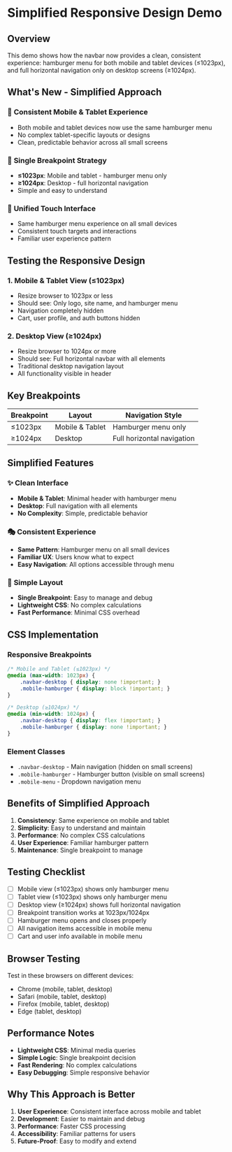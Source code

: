 # Simplified Responsive Design Demo

## Overview
This demo shows how the navbar now provides a clean, consistent experience: hamburger menu for both mobile and tablet devices (≤1023px), and full horizontal navigation only on desktop screens (≥1024px).

## What's New - Simplified Approach

### 🎯 **Consistent Mobile & Tablet Experience**
- Both mobile and tablet devices now use the same hamburger menu
- No complex tablet-specific layouts or designs
- Clean, predictable behavior across all small screens

### 🎨 **Single Breakpoint Strategy**
- **≤1023px**: Mobile and tablet - hamburger menu only
- **≥1024px**: Desktop - full horizontal navigation
- Simple and easy to understand

### 📱 **Unified Touch Interface**
- Same hamburger menu experience on all small devices
- Consistent touch targets and interactions
- Familiar user experience pattern

## Testing the Responsive Design

### 1. **Mobile & Tablet View (≤1023px)**
- Resize browser to 1023px or less
- Should see: Only logo, site name, and hamburger menu
- Navigation completely hidden
- Cart, user profile, and auth buttons hidden

### 2. **Desktop View (≥1024px)**
- Resize browser to 1024px or more
- Should see: Full horizontal navbar with all elements
- Traditional desktop navigation layout
- All functionality visible in header

## Key Breakpoints

| Breakpoint | Layout | Navigation Style |
|------------|--------|------------------|
| ≤1023px   | Mobile & Tablet | Hamburger menu only |
| ≥1024px   | Desktop | Full horizontal navigation |

## Simplified Features

### ✨ **Clean Interface**
- **Mobile & Tablet**: Minimal header with hamburger menu
- **Desktop**: Full navigation with all elements
- **No Complexity**: Simple, predictable behavior

### 🎭 **Consistent Experience**
- **Same Pattern**: Hamburger menu on all small devices
- **Familiar UX**: Users know what to expect
- **Easy Navigation**: All options accessible through menu

### 📐 **Simple Layout**
- **Single Breakpoint**: Easy to manage and debug
- **Lightweight CSS**: No complex calculations
- **Fast Performance**: Minimal CSS overhead

## CSS Implementation

### **Responsive Breakpoints**
```css
/* Mobile and Tablet (≤1023px) */
@media (max-width: 1023px) {
    .navbar-desktop { display: none !important; }
    .mobile-hamburger { display: block !important; }
}

/* Desktop (≥1024px) */
@media (min-width: 1024px) {
    .navbar-desktop { display: flex !important; }
    .mobile-hamburger { display: none !important; }
}
```

### **Element Classes**
- `.navbar-desktop` - Main navigation (hidden on small screens)
- `.mobile-hamburger` - Hamburger button (visible on small screens)
- `.mobile-menu` - Dropdown navigation menu

## Benefits of Simplified Approach

1. **Consistency**: Same experience on mobile and tablet
2. **Simplicity**: Easy to understand and maintain
3. **Performance**: No complex CSS calculations
4. **User Experience**: Familiar hamburger pattern
5. **Maintenance**: Single breakpoint to manage

## Testing Checklist

- [ ] Mobile view (≤1023px) shows only hamburger menu
- [ ] Tablet view (≤1023px) shows only hamburger menu
- [ ] Desktop view (≥1024px) shows full horizontal navigation
- [ ] Breakpoint transition works at 1023px/1024px
- [ ] Hamburger menu opens and closes properly
- [ ] All navigation items accessible in mobile menu
- [ ] Cart and user info available in mobile menu

## Browser Testing

Test in these browsers on different devices:
- Chrome (mobile, tablet, desktop)
- Safari (mobile, tablet, desktop)
- Firefox (mobile, tablet, desktop)
- Edge (tablet, desktop)

## Performance Notes

- **Lightweight CSS**: Minimal media queries
- **Simple Logic**: Single breakpoint decision
- **Fast Rendering**: No complex calculations
- **Easy Debugging**: Simple responsive behavior

## Why This Approach is Better

1. **User Experience**: Consistent interface across mobile and tablet
2. **Development**: Easier to maintain and debug
3. **Performance**: Faster CSS processing
4. **Accessibility**: Familiar patterns for users
5. **Future-Proof**: Easy to modify and extend 